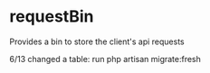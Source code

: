 # requestBin
Provides a bin to store the client's api requests

6/13  changed a table: run php artisan migrate:fresh
